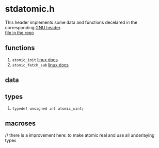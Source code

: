 # stdatomic.h  
  
This header implements some data and functions decelared in the corresponding 
[GNU header](https://github.com/gcc-mirror/gcc/blob/master/gcc/ginclude/stdatomic.h).  
[file in the repo](../../include/wlac4/stdatomic.h)  
  
  
## functions 
  
 1.  ``atomic_init``        [linux docs](https://nxmnpg.lemoda.net/3/atomic_init)  
 2.  ``atomic_fetch_sub``   [linux docs](https://nxmnpg.lemoda.net/3/atomic_fetch_sub)  
  
  
## data  
  
   
  
## types  
  
 1.  ``typedef unsigned int atomic_uint;``  
  
  
## macroses  
  
    
// there is a improvement here: to make atomic real and use all underlaying types
